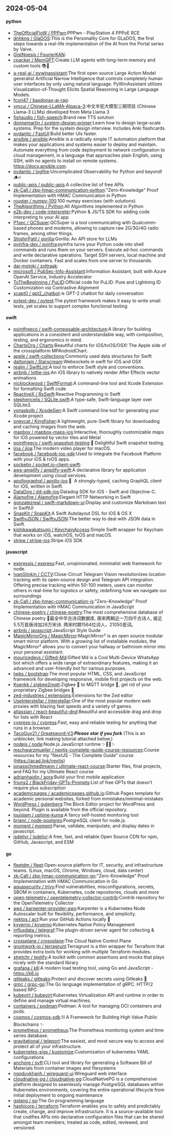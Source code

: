 ## 2024-05-04

#### python
* [TheOfficialFloW / PPPwn](https://github.com/TheOfficialFloW/PPPwn):PPPwn - PlayStation 4 PPPoE RCE
* [dnhkng / GlaDOS](https://github.com/dnhkng/GlaDOS):This is the Personality Core for GLaDOS, the first steps towards a real-life implementation of the AI from the Portal series by Valve.
* [GistNoesis / FourierKAN](https://github.com/GistNoesis/FourierKAN):
* [cpacker / MemGPT](https://github.com/cpacker/MemGPT):Create LLM agents with long-term memory and custom tools 📚🦙
* [a-real-ai / pywinassistant](https://github.com/a-real-ai/pywinassistant):The first open source Large Action Model generalist Artificial Narrow Intelligence that controls completely human user interfaces by only using natural language. PyWinAssistant utilizes Visualization-of-Thought Elicits Spatial Reasoning in Large Language Models.
* [fcori47 / basdonax-ai-rag](https://github.com/fcori47/basdonax-ai-rag):
* [ymcui / Chinese-LLaMA-Alpaca-3](https://github.com/ymcui/Chinese-LLaMA-Alpaca-3):中文羊驼大模型三期项目 (Chinese Llama-3 LLMs) developed from Meta Llama 3
* [fishaudio / fish-speech](https://github.com/fishaudio/fish-speech):Brand new TTS solution
* [donnemartin / system-design-primer](https://github.com/donnemartin/system-design-primer):Learn how to design large-scale systems. Prep for the system design interview. Includes Anki flashcards.
* [pydantic / FastUI](https://github.com/pydantic/FastUI):Build better UIs faster.
* [ansible / ansible](https://github.com/ansible/ansible):Ansible is a radically simple IT automation platform that makes your applications and systems easier to deploy and maintain. Automate everything from code deployment to network configuration to cloud management, in a language that approaches plain English, using SSH, with no agents to install on remote systems. https://docs.ansible.com.
* [pydantic / logfire](https://github.com/pydantic/logfire):Uncomplicated Observability for Python and beyond! 🪵🔥
* [public-apis / public-apis](https://github.com/public-apis/public-apis):A collective list of free APIs
* [zk-Call / zkp-hmac-communication-python](https://github.com/zk-Call/zkp-hmac-communication-python):"Zero-Knowledge" Proof Implementation with HMAC Communication in Python
* [rougier / numpy-100](https://github.com/rougier/numpy-100):100 numpy exercises (with solutions)
* [TheAlgorithms / Python](https://github.com/TheAlgorithms/Python):All Algorithms implemented in Python
* [e2b-dev / code-interpreter](https://github.com/e2b-dev/code-interpreter):Python & JS/TS SDK for adding code interpreting to your AI app
* [P1sec / QCSuper](https://github.com/P1sec/QCSuper):QCSuper is a tool communicating with Qualcomm-based phones and modems, allowing to capture raw 2G/3G/4G radio frames, among other things.
* [ShishirPatil / gorilla](https://github.com/ShishirPatil/gorilla):Gorilla: An API store for LLMs
* [pyinfra-dev / pyinfra](https://github.com/pyinfra-dev/pyinfra):pyinfra turns your Python code into shell commands and runs them on your servers. Execute ad-hoc commands and write declarative operations. Target SSH servers, local machine and Docker containers. Fast and scales from one server to thousands.
* [dai-motoki / zoltraak](https://github.com/dai-motoki/zoltraak):
* [microsoft / PubSec-Info-Assistant](https://github.com/microsoft/PubSec-Info-Assistant):Information Assistant, built with Azure OpenAI Service, Industry Accelerator
* [ToTheBeginning / PuLID](https://github.com/ToTheBeginning/PuLID):Official code for PuLID: Pure and Lightning ID Customization via Contrastive Alignment
* [xcapt0 / gpt2_chatbot](https://github.com/xcapt0/gpt2_chatbot):☕ GPT-2 chatbot for daily conversation
* [pytest-dev / pytest](https://github.com/pytest-dev/pytest):The pytest framework makes it easy to write small tests, yet scales to support complex functional testing

#### swift
* [pointfreeco / swift-composable-architecture](https://github.com/pointfreeco/swift-composable-architecture):A library for building applications in a consistent and understandable way, with composition, testing, and ergonomics in mind.
* [ChartsOrg / Charts](https://github.com/ChartsOrg/Charts):Beautiful charts for iOS/tvOS/OSX! The Apple side of the crossplatform MPAndroidChart.
* [apple / swift-collections](https://github.com/apple/swift-collections):Commonly used data structures for Swift
* [daltoniam / Starscream](https://github.com/daltoniam/Starscream):Websockets in swift for iOS and OSX
* [realm / SwiftLint](https://github.com/realm/SwiftLint):A tool to enforce Swift style and conventions.
* [airbnb / lottie-ios](https://github.com/airbnb/lottie-ios):An iOS library to natively render After Effects vector animations
* [nicklockwood / SwiftFormat](https://github.com/nicklockwood/SwiftFormat):A command-line tool and Xcode Extension for formatting Swift code
* [ReactiveX / RxSwift](https://github.com/ReactiveX/RxSwift):Reactive Programming in Swift
* [stephencelis / SQLite.swift](https://github.com/stephencelis/SQLite.swift):A type-safe, Swift-language layer over SQLite3.
* [yonaskolb / XcodeGen](https://github.com/yonaskolb/XcodeGen):A Swift command line tool for generating your Xcode project
* [onevcat / Kingfisher](https://github.com/onevcat/Kingfisher):A lightweight, pure-Swift library for downloading and caching images from the web.
* [mapbox / mapbox-maps-ios](https://github.com/mapbox/mapbox-maps-ios):Interactive, thoroughly customizable maps for iOS powered by vector tiles and Metal
* [pointfreeco / swift-snapshot-testing](https://github.com/pointfreeco/swift-snapshot-testing):📸 Delightful Swift snapshot testing.
* [iina / iina](https://github.com/iina/iina):The modern video player for macOS.
* [facebook / facebook-ios-sdk](https://github.com/facebook/facebook-ios-sdk):Used to integrate the Facebook Platform with your iOS & tvOS apps.
* [socketio / socket.io-client-swift](https://github.com/socketio/socket.io-client-swift):
* [aws-amplify / amplify-swift](https://github.com/aws-amplify/amplify-swift):A declarative library for application development using cloud services.
* [apollographql / apollo-ios](https://github.com/apollographql/apollo-ios):📱  A strongly-typed, caching GraphQL client for iOS, written in Swift.
* [DataDog / dd-sdk-ios](https://github.com/DataDog/dd-sdk-ios):Datadog SDK for iOS - Swift and Objective-C.
* [Alamofire / Alamofire](https://github.com/Alamofire/Alamofire):Elegant HTTP Networking in Swift
* [gonzalezreal / swift-markdown-ui](https://github.com/gonzalezreal/swift-markdown-ui):Display and customize Markdown text in SwiftUI
* [SnapKit / SnapKit](https://github.com/SnapKit/SnapKit):A Swift Autolayout DSL for iOS & OS X
* [SwiftyJSON / SwiftyJSON](https://github.com/SwiftyJSON/SwiftyJSON):The better way to deal with JSON data in Swift.
* [kishikawakatsumi / KeychainAccess](https://github.com/kishikawakatsumi/KeychainAccess):Simple Swift wrapper for Keychain that works on iOS, watchOS, tvOS and macOS.
* [stripe / stripe-ios](https://github.com/stripe/stripe-ios):Stripe iOS SDK

#### javascript
* [expressjs / express](https://github.com/expressjs/express):Fast, unopinionated, minimalist web framework for node.
* [IvanGlinkin / CCTV](https://github.com/IvanGlinkin/CCTV):Close-Circuit Telegram Vision revolutionizes location tracking with its open-source design and Telegram API integration. Offering precise tracking within 50-100 meters, users can monitor others in real-time for logistics or safety, redefining how we navigate our surroundings
* [zk-Call / zkp-hmac-communication-js](https://github.com/zk-Call/zkp-hmac-communication-js):"Zero-Knowledge" Proof Implementation with HMAC Communication in JavaScript
* [chinese-poetry / chinese-poetry](https://github.com/chinese-poetry/chinese-poetry):The most comprehensive database of Chinese poetry 🧶最全中华古诗词数据库, 唐宋两朝近一万四千古诗人, 接近5.5万首唐诗加26万宋诗. 两宋时期1564位词人，21050首词。
* [airbnb / javascript](https://github.com/airbnb/javascript):JavaScript Style Guide
* [MagicMirrorOrg / MagicMirror](https://github.com/MagicMirrorOrg/MagicMirror):MagicMirror² is an open source modular smart mirror platform. With a growing list of installable modules, the MagicMirror² allows you to convert your hallway or bathroom mirror into your personal assistant.
* [mouricedevs / Gifted-Md](https://github.com/mouricedevs/Gifted-Md):Gifted Md is a Cool Multi-Device WhatsApp bot which offers a wide range of extraordinary features, making it an advanced and user-friendly bot for various purposes.
* [twbs / bootstrap](https://github.com/twbs/bootstrap):The most popular HTML, CSS, and JavaScript framework for developing responsive, mobile first projects on the web.
* [Koenkk / zigbee2mqtt](https://github.com/Koenkk/zigbee2mqtt):Zigbee 🐝 to MQTT bridge 🌉, get rid of your proprietary Zigbee bridges 🔨
* [zed-industries / extensions](https://github.com/zed-industries/extensions):Extensions for the Zed editor
* [UseInterstellar / Interstellar](https://github.com/UseInterstellar/Interstellar):One of the most popular modern web proxies with blazing fast speeds and a variety of games.
* [atlassian / react-beautiful-dnd](https://github.com/atlassian/react-beautiful-dnd):Beautiful and accessible drag and drop for lists with React
* [cypress-io / cypress](https://github.com/cypress-io/cypress):Fast, easy and reliable testing for anything that runs in a browser.
* [TacoGuy21 / Greatsword-V3](https://github.com/TacoGuy21/Greatsword-V3):***Please star if you fork*** (This is an unblocker, link making tutorial attached below.)
* [nodejs / node](https://github.com/nodejs/node):Node.js JavaScript runtime ✨🐢🚀✨
* [mschwarzmueller / nextjs-complete-guide-course-resources](https://github.com/mschwarzmueller/nextjs-complete-guide-course-resources):Course resources for my "NextJS - The Complete Guide" course (https://acad.link/nextjs)
* [jonasschmedtmann / ultimate-react-course](https://github.com/jonasschmedtmann/ultimate-react-course):Starter files, final projects, and FAQ for my Ultimate React course
* [adrianhajdin / aora](https://github.com/adrianhajdin/aora):Build your first mobile application
* [friuns2 / BlackFriday-GPTs-Prompts](https://github.com/friuns2/BlackFriday-GPTs-Prompts):List of free GPTs that doesn't require plus subscription
* [academicpages / academicpages.github.io](https://github.com/academicpages/academicpages.github.io):Github Pages template for academic personal websites, forked from mmistakes/minimal-mistakes
* [WordPress / gutenberg](https://github.com/WordPress/gutenberg):The Block Editor project for WordPress and beyond. Plugin is available from the official repository.
* [louislam / uptime-kuma](https://github.com/louislam/uptime-kuma):A fancy self-hosted monitoring tool
* [brianc / node-postgres](https://github.com/brianc/node-postgres):PostgreSQL client for node.js.
* [moment / moment](https://github.com/moment/moment):Parse, validate, manipulate, and display dates in javascript.
* [jsdelivr / jsdelivr](https://github.com/jsdelivr/jsdelivr):A free, fast, and reliable Open Source CDN for npm, GitHub, Javascript, and ESM

#### go
* [fleetdm / fleet](https://github.com/fleetdm/fleet):Open-source platform for IT, security, and infrastructure teams. (Linux, macOS, Chrome, Windows, cloud, data center)
* [zk-Call / zkp-hmac-communication-go](https://github.com/zk-Call/zkp-hmac-communication-go):"Zero-Knowledge" Proof Implementation with HMAC Communication in Go
* [aquasecurity / trivy](https://github.com/aquasecurity/trivy):Find vulnerabilities, misconfigurations, secrets, SBOM in containers, Kubernetes, code repositories, clouds and more
* [open-telemetry / opentelemetry-collector-contrib](https://github.com/open-telemetry/opentelemetry-collector-contrib):Contrib repository for the OpenTelemetry Collector
* [aws / karpenter-provider-aws](https://github.com/aws/karpenter-provider-aws):Karpenter is a Kubernetes Node Autoscaler built for flexibility, performance, and simplicity.
* [nektos / act](https://github.com/nektos/act):Run your GitHub Actions locally 🚀
* [kyverno / kyverno](https://github.com/kyverno/kyverno):Kubernetes Native Policy Management
* [influxdata / telegraf](https://github.com/influxdata/telegraf):The plugin-driven server agent for collecting & reporting metrics.
* [crossplane / crossplane](https://github.com/crossplane/crossplane):The Cloud Native Control Plane
* [gruntwork-io / terragrunt](https://github.com/gruntwork-io/terragrunt):Terragrunt is a thin wrapper for Terraform that provides extra tools for working with multiple Terraform modules.
* [stretchr / testify](https://github.com/stretchr/testify):A toolkit with common assertions and mocks that plays nicely with the standard library
* [grafana / k6](https://github.com/grafana/k6):A modern load testing tool, using Go and JavaScript - https://k6.io
* [gitleaks / gitleaks](https://github.com/gitleaks/gitleaks):Protect and discover secrets using Gitleaks 🔑
* [grpc / grpc-go](https://github.com/grpc/grpc-go):The Go language implementation of gRPC. HTTP/2 based RPC
* [kubevirt / kubevirt](https://github.com/kubevirt/kubevirt):Kubernetes Virtualization API and runtime in order to define and manage virtual machines.
* [containers / podman](https://github.com/containers/podman):Podman: A tool for managing OCI containers and pods.
* [cosmos / cosmos-sdk](https://github.com/cosmos/cosmos-sdk):⛓️ A Framework for Building High Value Public Blockchains ✨
* [prometheus / prometheus](https://github.com/prometheus/prometheus):The Prometheus monitoring system and time series database.
* [gravitational / teleport](https://github.com/gravitational/teleport):The easiest, and most secure way to access and protect all of your infrastructure.
* [kubernetes-sigs / kustomize](https://github.com/kubernetes-sigs/kustomize):Customization of kubernetes YAML configurations
* [anchore / syft](https://github.com/anchore/syft):CLI tool and library for generating a Software Bill of Materials from container images and filesystems
* [ngoduykhanh / wireguard-ui](https://github.com/ngoduykhanh/wireguard-ui):Wireguard web interface
* [cloudnative-pg / cloudnative-pg](https://github.com/cloudnative-pg/cloudnative-pg):CloudNativePG is a comprehensive platform designed to seamlessly manage PostgreSQL databases within Kubernetes environments, covering the entire operational lifecycle from initial deployment to ongoing maintenance
* [golang / go](https://github.com/golang/go):The Go programming language
* [hashicorp / terraform](https://github.com/hashicorp/terraform):Terraform enables you to safely and predictably create, change, and improve infrastructure. It is a source-available tool that codifies APIs into declarative configuration files that can be shared amongst team members, treated as code, edited, reviewed, and versioned.
